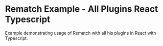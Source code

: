 # Rematch Example - All Plugins React Typescript

Example demonstrating usage of Rematch with all his plugins in React with Typescript.
